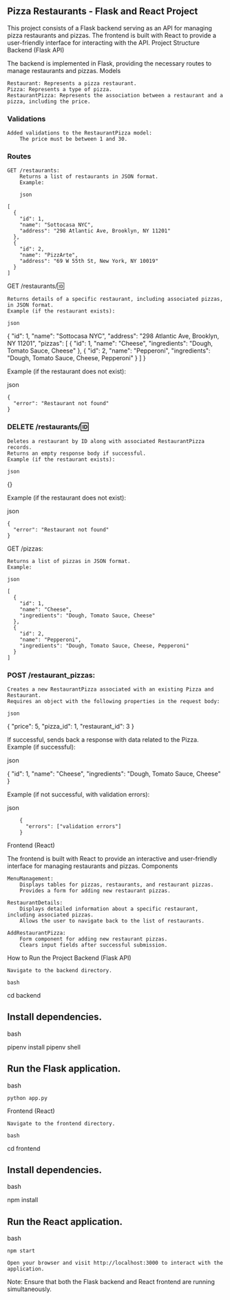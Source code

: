 ## Pizza Restaurants - Flask and React Project

This project consists of a Flask backend serving as an API for managing pizza restaurants and pizzas. The frontend is built with React to provide a user-friendly interface for interacting with the API.
Project Structure
Backend (Flask API)

The backend is implemented in Flask, providing the necessary routes to manage restaurants and pizzas.
Models

    Restaurant: Represents a pizza restaurant.
    Pizza: Represents a type of pizza.
    RestaurantPizza: Represents the association between a restaurant and a pizza, including the price.

### Validations

    Added validations to the RestaurantPizza model:
        The price must be between 1 and 30.

### Routes

    GET /restaurants:
        Returns a list of restaurants in JSON format.
        Example:

        json

    [
      {
        "id": 1,
        "name": "Sottocasa NYC",
        "address": "298 Atlantic Ave, Brooklyn, NY 11201"
      },
      {
        "id": 2,
        "name": "PizzArte",
        "address": "69 W 55th St, New York, NY 10019"
      }
    ]

GET /restaurants/:id:

    Returns details of a specific restaurant, including associated pizzas, in JSON format.
    Example (if the restaurant exists):

    json

{
  "id": 1,
  "name": "Sottocasa NYC",
  "address": "298 Atlantic Ave, Brooklyn, NY 11201",
  "pizzas": [
    {
      "id": 1,
      "name": "Cheese",
      "ingredients": "Dough, Tomato Sauce, Cheese"
    },
    {
      "id": 2,
      "name": "Pepperoni",
      "ingredients": "Dough, Tomato Sauce, Cheese, Pepperoni"
    }
  ]
}

Example (if the restaurant does not exist):

json

    {
      "error": "Restaurant not found"
    }

### DELETE /restaurants/:id:

    Deletes a restaurant by ID along with associated RestaurantPizza records.
    Returns an empty response body if successful.
    Example (if the restaurant exists):

    json

{}

Example (if the restaurant does not exist):

json

    {
      "error": "Restaurant not found"
    }

GET /pizzas:

    Returns a list of pizzas in JSON format.
    Example:

    json

    [
      {
        "id": 1,
        "name": "Cheese",
        "ingredients": "Dough, Tomato Sauce, Cheese"
      },
      {
        "id": 2,
        "name": "Pepperoni",
        "ingredients": "Dough, Tomato Sauce, Cheese, Pepperoni"
      }
    ]

### POST /restaurant_pizzas:

    Creates a new RestaurantPizza associated with an existing Pizza and Restaurant.
    Requires an object with the following properties in the request body:

    json

{
  "price": 5,
  "pizza_id": 1,
  "restaurant_id": 3
}

If successful, sends back a response with data related to the Pizza.
Example (if successful):

json

{
  "id": 1,
  "name": "Cheese",
  "ingredients": "Dough, Tomato Sauce, Cheese"
}

Example (if not successful, with validation errors):

json

        {
          "errors": ["validation errors"]
        }

Frontend (React)

The frontend is built with React to provide an interactive and user-friendly interface for managing restaurants and pizzas.
Components

    MenuManagement:
        Displays tables for pizzas, restaurants, and restaurant pizzas.
        Provides a form for adding new restaurant pizzas.

    RestaurantDetails:
        Displays detailed information about a specific restaurant, including associated pizzas.
        Allows the user to navigate back to the list of restaurants.

    AddRestaurantPizza:
        Form component for adding new restaurant pizzas.
        Clears input fields after successful submission.

How to Run the Project
Backend (Flask API)

    Navigate to the backend directory.

    bash

cd backend

## Install dependencies.

bash

pipenv install
pipenv shell

## Run the Flask application.

bash

    python app.py

Frontend (React)

    Navigate to the frontend directory.

    bash

cd frontend

## Install dependencies.

bash

npm install

## Run the React application.

bash

    npm start

    Open your browser and visit http://localhost:3000 to interact with the application.

Note: Ensure that both the Flask backend and React frontend are running simultaneously.